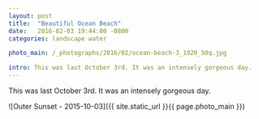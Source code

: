 ```yaml
---
layout: post
title:  "Beautiful Ocean Beach"
date:   2016-02-03 19:44:00 -0800
categories: landscape water

photo_main: /_photographs/2016/02/ocean-beach-3_1920_50q.jpg

intro: This was last October 3rd. It was an intensely gorgeous day.
---
```

This was last October 3rd. It was an intensely gorgeous day.

![Outer Sunset - 2015-10-03]({{ site.static_url }}{{ page.photo_main }})